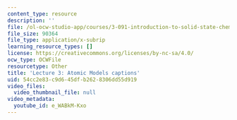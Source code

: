 ```yaml
---
content_type: resource
description: ''
file: /ol-ocw-studio-app/courses/3-091-introduction-to-solid-state-chemistry-fall-2018/e_WABkM-Kxo_captions.webvtt
file_size: 90364
file_type: application/x-subrip
learning_resource_types: []
license: https://creativecommons.org/licenses/by-nc-sa/4.0/
ocw_type: OCWFile
resourcetype: Other
title: 'Lecture 3: Atomic Models captions'
uid: 54cc2e83-c9d6-45df-b262-8306dd55d919
video_files:
  video_thumbnail_file: null
video_metadata:
  youtube_id: e_WABkM-Kxo
---
```

